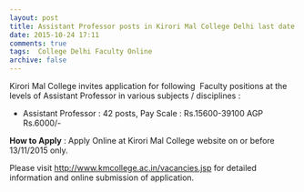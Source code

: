 ```yaml
---
layout: post
title: Assistant Professor posts in Kirori Mal College Delhi last date 13th Nov-2015   
date: 2015-10-24 17:11
comments: true
tags:  College Delhi Faculty Online 
archive: false
---
```

Kirori Mal College invites application for following  Faculty positions at the levels of Assistant Professor in various subjects / disciplines :  


- Assistant Professor : 42 posts, Pay Scale : Rs.15600-39100 AGP Rs.6000/- 



**How to Apply** : Apply Online at Kirori Mal College website on or before 13/11/2015 only.  

Please visit <http://www.kmcollege.ac.in/vacancies.jsp>  for detailed information and online submission of application. 



